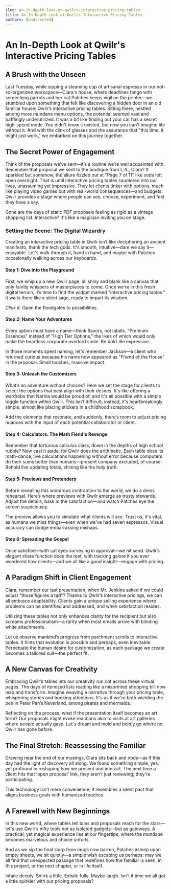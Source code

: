 ```yaml
---
slug: an-in-depth-look-at-qwilrs-interactive-pricing-tables
title: An In Depth Look at Qwilrs Interactive Pricing Tables
authors: [undirected]
---
```



# An In-Depth Look at Qwilr's Interactive Pricing Tables

## A Brush with the Unseen

Last Tuesday, while sipping a steaming cup of artisanal espresso in our not-so-organized workspace—Clara's house, where deadlines tango with screeching parrots and her cat Patches keeps vigil on the printer—we stumbled upon something that felt like discovering a hidden door in an old familiar house: Qwilr’s interactive pricing tables. Sitting there, nestled among more mundane menu options, the potential seemed vast and bafflingly underutilized. It was a bit like finding out your car has a secret high-speed mode. You didn't know it existed, but now you can't imagine life without it. And with the clink of glasses and the assurance that "this time, it might just work," we embarked on this journey together.

## The Secret Power of Engagement

Think of the proposals we’ve sent—it’s a routine we’re well acquainted with. Remember that proposal we sent to the boutique from L.A., Clara? It sparkled but somehow, the allure fizzled out at "Page 7 of 11" like soda left open overnight. That is until interactive pricing tables sauntered into our lives, unassuming yet impressive. They let clients tinker with options, much like playing video games but with real-world consequences—and budgets. Qwilr provides a stage where people can see, choose, experiment, and feel they have a say.

Gone are the days of static PDF proposals feeling as rigid as a vintage shopping list. Interactive? It's like a magician inviting you on stage.

### Setting the Scene: The Digital Wizardry

Creating an interactive pricing table in Qwilr isn’t like deciphering an ancient manifesto, thank the tech gods. It's smooth, intuitive—dare we say it—enjoyable. Let's walk through it, hand in hand, and maybe with Patches occasionally walking across our keyboards.

#### Step 1: Dive into the Playground

First, we whip up a new Qwilr page, all shiny and blank like a canvas that only faintly whispers of masterpieces to come. Once we're in this fresh digital terrain, it’s time to find the widget marked "interactive pricing tables." It waits there like a silent sage, ready to impart its wisdom.

*Click it.* Open the floodgates to possibilities.

#### Step 2: Name Your Adventures

Every option must have a name—think flavors, not labels. "Premium Essences" instead of "High Tier Options," the likes of which would only make the heartless corporate overlord smile. Be bold. Be expressive.

In those moments spent naming, let's remember Jackson—a client who returned curious because his name now appeared as "Friend of the House" in the proposal. Small touches, massive impact.

#### Step 3: Unleash the Customizers

What’s an adventure without choices? Here we set the stage for clients to select the options that best align with their desires. It's like offering a wardrobe that Narnia would be proud of, and it's all possible with a simple toggle function within Qwilr. This isn’t difficult; instead, it's heartbreakingly simple, almost like placing stickers in a childhood scrapbook.

Add the elements that resonate, and suddenly, there’s room to adjust pricing nuances with the input of each potential collaborator or client.

#### Step 4: Calculators: The Math Fiend's Revenge

Remember that torturous calculus class, down in the depths of high school rubble? Now cast it aside, for Qwilr does the arithmetic. Each table does its math-dance, live calculations happening without error because computers do their sums better than humans—present company excluded, of course. Behold live updating totals, shining like the holy truth.

#### Step 5: Previews and Pretenders

Before revealing this wondrous contraption to the world, we do a dress rehearsal. Here’s where previews with Qwilr emerge as trusty stewards. Adjust the details, bask in the satisfaction—and watch Patches eye the screen suspiciously.

The preview allows you to simulate what clients will see. Trust us, it's vital, as humans we miss things—even when we've had seven espressos. Visual accuracy can dodge embarrassing mishaps.

#### Step 6: Spreading the Gospel

Once satisfied—with cat eyes surveying in approval—we hit send. Qwilr’s elegant share function does the rest, with tracking galore if you ever wondered how clients—and we all like a good insight—engage with pricing.

## A Paradigm Shift in Client Engagement

Clara, remember our last presentation, when Mr. Jenkins asked if we could adjust "those figures a tad"? Thanks to Qwilr’s interactive pricings, we can all embrace adaptability. Clients gain a unique selling experience where problems can be identified and addressed, and when satisfaction resides.

Utilizing these tables not only enhances clarity for the recipient but also screams professionalism—a rarity when most emails arrive with blinding white attachments.

Let us observe mankind’s progress from parchment scrolls to interactive tables. It hints that evolution is possible and perhaps, even inevitable. Perpetuate the human desire for customization, as each package we create becomes a tailored suit—the perfect fit.

## A New Canvas for Creativity

Embracing Qwilr’s tables lets our creativity run riot across these virtual pages. The days of itemized lists reading like a misprinted shopping bill now leap and transform. Imagine weaving a narrative through your pricing table, whispering stories and hooking attentions. It's as if we're both wielding the pen in Peter Pan’s Neverland, among pirates and mermaids.

Reflecting on the process, what if the presentation itself becomes an art form? Our proposals might evoke reactions akin to visits at art galleries where people actually gasp. Let's dream and mold and boldly go where no Qwilr has gone before.

## The Final Stretch: Reassessing the Familiar

Drawing near the end of our musings, Clara sits back and nods—as if this day had the light of discovery all along. We found something simple, yes, yet profound in reshaping how we present and interact. The next time a client hits that 'open proposal' link, they aren't just reviewing; they're participating.

This technology isn’t mere convenience; it resembles a silent pact that aligns business goals with humanized touches.

## A Farewell with New Beginnings

In this new world, where tables tell tales and proposals reach for the stars—let's use Qwilr’s nifty tools not as isolated gadgets—but as gateways. A practical, yet magical experience lies at our fingertips, where the mundane becomes marvelous and choice unfurls.

And as we sip the final slurp from mugs now barren, Patches asleep upon empty sheets, we sit quietly—a simple wish escaping us perhaps: may we all find that unexpected passage that redefines how the familiar is seen, in this project, or the next chapter, or in life itself.

Inhale deeply. Smirk a little. Exhale fully. Maybe laugh. Isn't it time we all got a little quirkier with our pricing proposals?